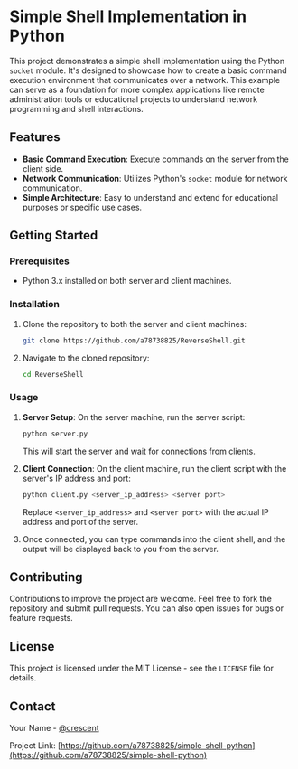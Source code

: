 # Simple Shell Implementation in Python

This project demonstrates a simple shell implementation using the Python `socket` module. It's designed to showcase how to create a basic command execution environment that communicates over a network. This example can serve as a foundation for more complex applications like remote administration tools or educational projects to understand network programming and shell interactions.

## Features

- **Basic Command Execution**: Execute commands on the server from the client side.
- **Network Communication**: Utilizes Python's `socket` module for network communication.
- **Simple Architecture**: Easy to understand and extend for educational purposes or specific use cases.

## Getting Started

### Prerequisites

- Python 3.x installed on both server and client machines.

### Installation

1. Clone the repository to both the server and client machines:
   ```bash
   git clone https://github.com/a78738825/ReverseShell.git
   ```
2. Navigate to the cloned repository:
   ```bash
   cd ReverseShell
   ```

### Usage

1. **Server Setup**: On the server machine, run the server script:
   ```bash
   python server.py
   ```
   This will start the server and wait for connections from clients.

2. **Client Connection**: On the client machine, run the client script with the server's IP address and port:
   ```bash
   python client.py <server_ip_address> <server port>
   ```
   Replace `<server_ip_address>` and `<server port>` with the actual IP address and port of the server.

3. Once connected, you can type commands into the client shell, and the output will be displayed back to you from the server.

## Contributing

Contributions to improve the project are welcome. Feel free to fork the repository and submit pull requests. You can also open issues for bugs or feature requests.

## License

This project is licensed under the MIT License - see the `LICENSE` file for details.

## Contact

Your Name - [@crescent](https://instagram.com/crescent.vx)

Project Link: [https://github.com/a78738825/simple-shell-python](https://github.com/a78738825/simple-shell-python)
